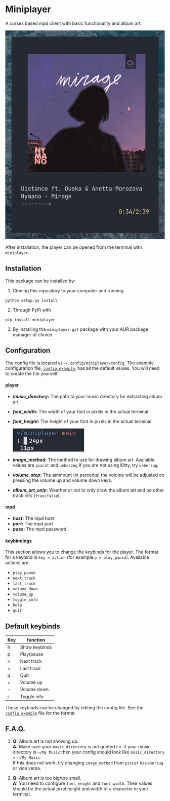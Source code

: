 # Miniplayer

A curses based mpd client with basic functionality and album art.

![player-preview](https://github.com/GuardKenzie/miniplayer/blob/main/img/preview.png?raw=true)

After installation, the player can be opened from the terminal with `miniplayer`.

## Installation

This package can be installed by:
1. Cloning this repository to your computer and running
```
python setup.py install
```
2. Through PyPi with
```
pip install miniplayer
```
3. By installing the `miniplayer-git` package with your AUR package manager of choice.

## Configuration

The config file is located at `~/.config/miniplayer/config`. The example configuration file, [`config.example`](config.example), has all the default values. You will need to create the file yourself.

#### player
* ***music_directory*:** The path to your music directory for extracting album art.
* ***font_width*:** The width of your font in pixels in the actual terminal.
* ***font_height*:** The height of your font in pixels in the actual terminal.

    ![font-example](https://github.com/GuardKenzie/miniplayer/blob/main/img/font.png?raw=true)

* ***image_method*:** The method to use for drawing album art. Available values are `pixcat` and `ueberzug`
    If you are not using Kitty, try `ueberzug`.
* ***volume_step*:** The ammount (in percents) the volume will be adjusted on pressing the volume up and volume down keys.
* ***album_art_only*:** Weather or not to only draw the album art and no other track info (`true/false`).


#### mpd
* ***host*:** The mpd host
* ***port*:** The mpd port
* ***pass*:** The mpd password


#### keybindings
This section allows you to change the keybinds for the player. The format for a keybind is `key = action` (for example `p = play_pause`). Available actions are
* `play_pause`
* `next_track`
* `last_track`
* `volume_down`
* `volume_up`
* `toggle_info`
* `help`
* `quit`


## Default keybinds

| Key | function      |
|-----|---------------|
| h   | Show keybinds |
| p   | Play/pause    |
| >   | Next track    |
| <   | Last track    |
| q   | Quit          |
| +   | Volume up     |
| -   | Volume down   |
| i   | Toggle info   |

These keybinds can be changed by editing the config file. See the [`config.example`](config.example) file for the format.

    
## F.A.Q.
1. **Q:** Album art is not showing up.  
**A:** Make sure your `music_directory` is not quoted i.e. if your music directory is `~/My Music` then your config should look like `music_directory = ~/My Music`.  
If this does not work, try changing `image_method` from `pixcat` to `ueberzug` or vice versa.

2. **Q:** Album art is too big/too small.  
**A:** You need to configure `font_height` and `font_width`. Their values should be the actual pixel height and width of a character in your terminal.
